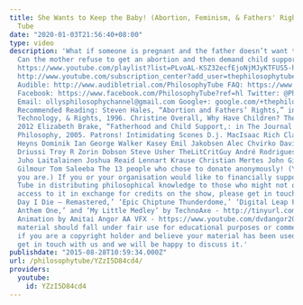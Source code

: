 ```yaml
---
title: She Wants to Keep the Baby! (Abortion, Feminism, & Fathers' Rights) | Philosophy
  Tube
date: "2020-01-03T21:56:40+08:00"
type: video
description: 'What if someone is pregnant and the father doesn’t want to keep it?
  Can the mother refuse to get an abortion and then demand child support? Ethics Playlist:
  https://www.youtube.com/playlist?list=PLvoAL-KSZ32ecfEjoNjMJyKTFUS5-hNr9 Subscribe!
  http://www.youtube.com/subscription_center?add_user=thephilosophytube Patreon: http://www.patreon.com/PhilosophyTube
  Audible: http://www.audibletrial.com/PhilosophyTube FAQ: https://www.facebook.com/PhilosophyTube/posts/460163027465168
  Facebook: https://www.facebook.com/PhilosophyTube?ref=hl Twitter: @PhilosophyTube
  Email: ollysphilosophychannel@gmail.com Google+: google.com/+thephilosophytube realphilosophytube.tumblr.com
  Recommended Reading: Steven Hales, “Abortion and Fathers’ Rights,” in Reproduction,
  Technology, & Rights, 1996. Christine Overall, Why Have Children? The Ethical Debate,
  2012 Elizabeth Brake, “Fatherhood and Child Support,: in The Journal of Applied
  Philosophy, 2005. Patrons! Intimidating Scones D.j. MacIsaac Rich Clarke Emiliano
  Heyns Dominik Ian George Walker Kasey Emil Jakobsen Alec Chvirko David Stewart Eric
  Driussi Troy R Zorin Dobson Steve Usher TheLitCritGuy André Rodrigues Jason Cherry
  Juho Laitalainen Joshua Reaid Lennart Krause Christian Mertes John Gietzen Alistair
  Gilmour Tom Saleeba The 13 people who chose to donate anonymously! (You know who
  you are.) If you or your organisation would like to financially support Philosophy
  Tube in distributing philosophical knowledge to those who might not otherwise have
  access to it in exchange for credits on the show, please get in touch! Music: ‘The
  Day I Die – Remastered,’ ‘Epic Chiptune Thunderdome,’ ‘Digital Leap Frog,’ ‘Chiptune
  Anthem One,’ and ‘My Little Medley’ by TechnoAxe - http://tinyurl.com/kkrsfgg Title
  Animation by Amitai Angor AA VFX - https://www.youtube.com/dvdangor2011 Any copyrighted
  material should fall under fair use for educational purposes or commentary, but
  if you are a copyright holder and believe your material has been used unfairly please
  get in touch with us and we will be happy to discuss it.'
publishdate: "2015-08-28T10:59:34.000Z"
url: /philosophytube/YZzI5D84cd4/
providers:
  youtube:
    id: YZzI5D84cd4
---
```


